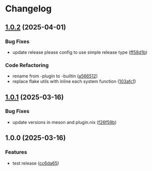 # Changelog

## [1.0.2](https://github.com/jovulic/nix-shell-builtin/compare/v1.0.1...v1.0.2) (2025-04-01)


### Bug Fixes

* update release please config to use simple release type ([ff58d1b](https://github.com/jovulic/nix-shell-builtin/commit/ff58d1b1a18fdd222e968a767a8c29eeff1fbabb))


### Code Refactoring

* rename from -plugin to -builtin ([a566512](https://github.com/jovulic/nix-shell-builtin/commit/a5665129ae7d60c9defd6711bb7483b61332ab5a))
* replace flake utils with inline each system function ([103afc1](https://github.com/jovulic/nix-shell-builtin/commit/103afc1b7c9f5f9c479b757b2bb841cb8f1461ae))

## [1.0.1](https://github.com/jovulic/nix-shell-plugin/compare/v1.0.0...v1.0.1) (2025-03-16)


### Bug Fixes

* update versions in meson and plugin.nix ([f26f59b](https://github.com/jovulic/nix-shell-plugin/commit/f26f59b24f68b66abad40260398cc636880c02dc))

## 1.0.0 (2025-03-16)


### Features

* test release ([cc6da65](https://github.com/jovulic/nix-shell-plugin/commit/cc6da65bde1449dc5f7db79eb6bc8c86e5353353))
